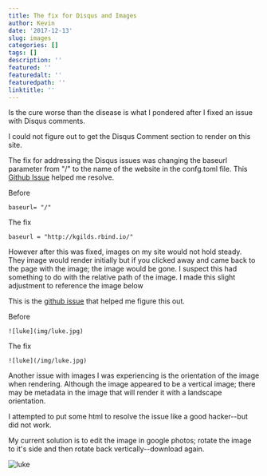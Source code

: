 ```yaml
---
title: The fix for Disqus and Images
author: Kevin
date: '2017-12-13'
slug: images
categories: []
tags: []
description: ''
featured: ''
featuredalt: ''
featuredpath: ''
linktitle: ''
---
```


Is the cure worse than the disease is what I pondered after I fixed an issue with Disqus comments. 

I could not figure out to get the Disqus Comment section to render on this site. 

The fix for addressing the Disqus issues was changing the baseurl parameter from "/" to the name of the website in the confg.toml file. This [Github Issue](https://github.com/rstudio/blogdown/issues/52) helped me resolve. 

Before 

```
baseurl= "/"
```

The fix
```
baseurl = "http://kgilds.rbind.io/"
```

However after this was fixed, images on my site would not hold steady. They image would render initially but if you clicked away and came back to the page with the image; the image would be gone. I suspect this had something to do with the relative path of the image. I made this slight adjustment to reference the image below

This is the [github issue](https://github.com/rstudio/blogdown/issues/77) that helped me figure this out. 

Before
```
![luke](img/luke.jpg)
```

The fix

```
![luke](/img/luke.jpg)

```

Another issue with images I was experiencing is the orientation of the image when rendering. Although the image appeared to be a vertical image; there may be metadata in the image that will render it with a landscape orientation. 



I attempted to put some html to resolve the issue like a good hacker--but did not work.

My current solution is to edit the image in google photos; rotate the image to it's side and then rotate back vertically--download again. 

![luke](/img/luke.jpg)


